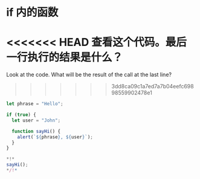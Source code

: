 
# if 内的函数

<<<<<<< HEAD
查看这个代码。最后一行执行的结果是什么？
=======
Look at the code. What will be the result of the call at the last line?
>>>>>>> 3dd8ca09c1a7ed7a7b04eefc69898559902478e1

```js run
let phrase = "Hello";

if (true) {
  let user = "John";

  function sayHi() {
    alert(`${phrase}, ${user}`);
  }
}

*!*
sayHi();
*/!*
```
